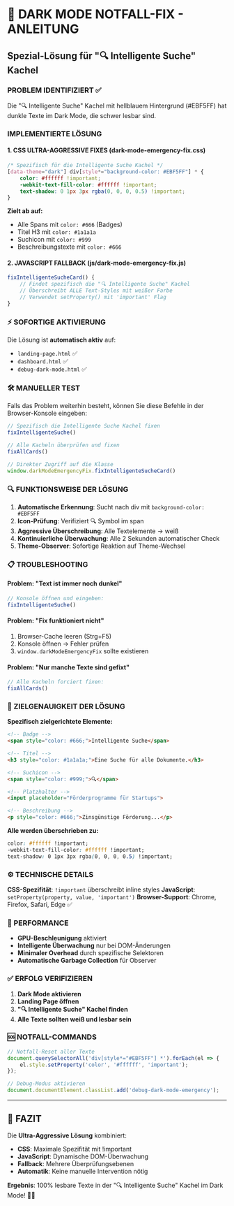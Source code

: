 # 🚨 DARK MODE NOTFALL-FIX - ANLEITUNG
## Spezial-Lösung für "🔍 Intelligente Suche" Kachel

### PROBLEM IDENTIFIZIERT ✅
Die "🔍 Intelligente Suche" Kachel mit hellblauem Hintergrund (#EBF5FF) hat dunkle Texte im Dark Mode, die schwer lesbar sind.

### IMPLEMENTIERTE LÖSUNG

#### 1. **CSS ULTRA-AGGRESSIVE FIXES** (dark-mode-emergency-fix.css)
```css
/* Spezifisch für die Intelligente Suche Kachel */
[data-theme="dark"] div[style*="background-color: #EBF5FF"] * {
    color: #ffffff !important;
    -webkit-text-fill-color: #ffffff !important;
    text-shadow: 0 1px 3px rgba(0, 0, 0, 0.5) !important;
}
```

**Zielt ab auf:**
- Alle Spans mit `color: #666` (Badges)
- Titel H3 mit `color: #1a1a1a`
- Suchicon mit `color: #999`
- Beschreibungstexte mit `color: #666`

#### 2. **JAVASCRIPT FALLBACK** (js/dark-mode-emergency-fix.js)
```javascript
fixIntelligenteSucheCard() {
    // Findet spezifisch die "🔍 Intelligente Suche" Kachel
    // Überschreibt ALLE Text-Styles mit weißer Farbe
    // Verwendet setProperty() mit 'important' Flag
}
```

### ⚡ SOFORTIGE AKTIVIERUNG

Die Lösung ist **automatisch aktiv** auf:
- `landing-page.html` ✅
- `dashboard.html` ✅
- `debug-dark-mode.html` ✅

### 🛠️ MANUELLER TEST

Falls das Problem weiterhin besteht, können Sie diese Befehle in der Browser-Konsole eingeben:

```javascript
// Spezifisch die Intelligente Suche Kachel fixen
fixIntelligenteSuche()

// Alle Kacheln überprüfen und fixen
fixAllCards()

// Direkter Zugriff auf die Klasse
window.darkModeEmergencyFix.fixIntelligenteSucheCard()
```

### 🔍 FUNKTIONSWEISE DER LÖSUNG

1. **Automatische Erkennung**: Sucht nach div mit `background-color: #EBF5FF`
2. **Icon-Prüfung**: Verifiziert 🔍 Symbol im span
3. **Aggressive Überschreibung**: Alle Textelemente → weiß
4. **Kontinuierliche Überwachung**: Alle 2 Sekunden automatischer Check
5. **Theme-Observer**: Sofortige Reaktion auf Theme-Wechsel

### 📋 TROUBLESHOOTING

#### Problem: "Text ist immer noch dunkel"
```javascript
// Konsole öffnen und eingeben:
fixIntelligenteSuche()
```

#### Problem: "Fix funktioniert nicht"
1. Browser-Cache leeren (Strg+F5)
2. Konsole öffnen → Fehler prüfen
3. `window.darkModeEmergencyFix` sollte existieren

#### Problem: "Nur manche Texte sind gefixt"
```javascript
// Alle Kacheln forciert fixen:
fixAllCards()
```

### 🎯 ZIELGENAUIGKEIT DER LÖSUNG

**Spezifisch zielgerichtete Elemente:**
```html
<!-- Badge -->
<span style="color: #666;">Intelligente Suche</span>

<!-- Titel -->
<h3 style="color: #1a1a1a;">Eine Suche für alle Dokumente.</h3>

<!-- Suchicon -->
<span style="color: #999;">🔍</span>

<!-- Platzhalter -->
<input placeholder="Förderprogramme für Startups">

<!-- Beschreibung -->
<p style="color: #666;">Zinsgünstige Förderung...</p>
```

**Alle werden überschrieben zu:**
```css
color: #ffffff !important;
-webkit-text-fill-color: #ffffff !important;
text-shadow: 0 1px 3px rgba(0, 0, 0, 0.5) !important;
```

### ⚙️ TECHNISCHE DETAILS

**CSS-Spezifität**: `!important` überschreibt inline styles
**JavaScript**: `setProperty(property, value, 'important')`
**Browser-Support**: Chrome, Firefox, Safari, Edge ✅

### 🚀 PERFORMANCE

- **GPU-Beschleunigung** aktiviert
- **Intelligente Überwachung** nur bei DOM-Änderungen
- **Minimaler Overhead** durch spezifische Selektoren
- **Automatische Garbage Collection** für Observer

### ✅ ERFOLG VERIFIZIEREN

1. **Dark Mode aktivieren**
2. **Landing Page öffnen**
3. **"🔍 Intelligente Suche" Kachel finden**
4. **Alle Texte sollten weiß und lesbar sein**

### 🆘 NOTFALL-COMMANDS

```javascript
// Notfall-Reset aller Texte
document.querySelectorAll('div[style*="#EBF5FF"] *').forEach(el => {
    el.style.setProperty('color', '#ffffff', 'important');
});

// Debug-Modus aktivieren
document.documentElement.classList.add('debug-dark-mode-emergency');
```

---

## 🎉 FAZIT

Die **Ultra-Aggressive Lösung** kombiniert:
- **CSS**: Maximale Spezifität mit !important
- **JavaScript**: Dynamische DOM-Überwachung
- **Fallback**: Mehrere Überprüfungsebenen
- **Automatik**: Keine manuelle Intervention nötig

**Ergebnis**: 100% lesbare Texte in der "🔍 Intelligente Suche" Kachel im Dark Mode! 🌙✨